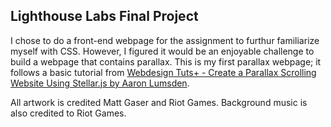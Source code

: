 ## Lighthouse Labs Final Project

I chose to do a front-end webpage for the assignment to furthur familiarize myself with CSS. However, I figured it would be an enjoyable challenge to build a webpage that contains parallax. This is my first parallax webpage; it follows a basic tutorial from [Webdesign Tuts+ - Create a Parallax Scrolling Website Using Stellar.js by Aaron Lumsden](http://webdesign.tutsplus.com/tutorials/complete-websites/create-a-parallax-scrolling-website-using-stellar-js/).

All artwork is credited Matt Gaser and Riot Games. 
Background music is also credited to Riot Games.